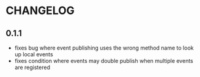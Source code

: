 # CHANGELOG

##  0.1.1
* fixes bug where event publishing uses the wrong method name to look up local events
* fixes condition where events may double publish when multiple events are registered
